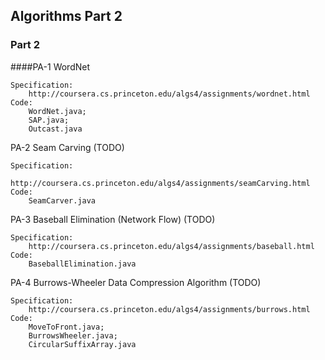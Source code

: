 ## Algorithms Part 2

### Part 2

####PA-1 WordNet

    Specification: 
        http://coursera.cs.princeton.edu/algs4/assignments/wordnet.html
    Code:
        WordNet.java;
        SAP.java;
        Outcast.java
        
PA-2 Seam Carving (TODO)

    Specification: 
        http://coursera.cs.princeton.edu/algs4/assignments/seamCarving.html
    Code:
        SeamCarver.java
        
PA-3 Baseball Elimination (Network Flow) (TODO)

    Specification: 
        http://coursera.cs.princeton.edu/algs4/assignments/baseball.html
    Code:
        BaseballElimination.java
        
PA-4 Burrows-Wheeler Data Compression Algorithm (TODO)

    Specification: 
        http://coursera.cs.princeton.edu/algs4/assignments/burrows.html
    Code:
        MoveToFront.java;
        BurrowsWheeler.java;
        CircularSuffixArray.java

